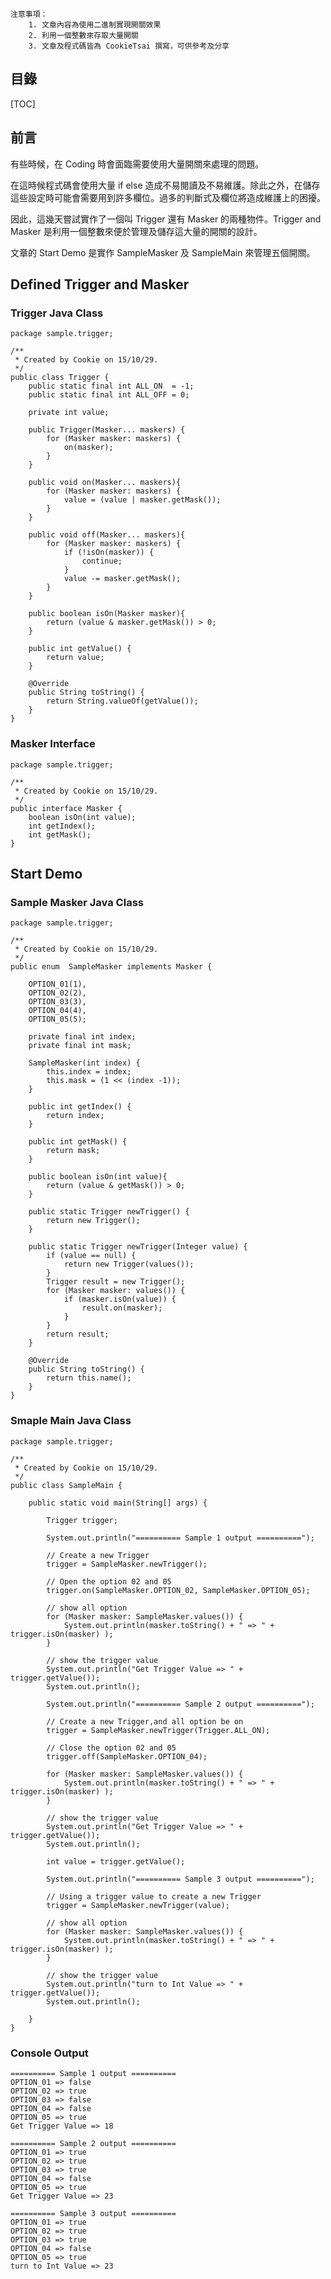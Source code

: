 	注意事項：
		1. 文章內容為使用二進制實現開關效果
		2. 利用一個整數來存取大量開關
		3. 文章及程式碼皆為 CookieTsai 撰寫，可供參考及分享

## 目錄

[TOC]

## 前言

有些時候，在 Coding 時會面臨需要使用大量開關來處理的問題。

在這時候程式碼會使用大量 if else 造成不易閱讀及不易維護。除此之外，在儲存這些設定時可能會需要用到許多欄位。過多的判斷式及欄位將造成維護上的困擾。

因此，這幾天嘗試實作了一個叫 Trigger 還有 Masker 的兩種物件。Trigger and Masker 是利用一個整數來便於管理及儲存這大量的開關的設計。

文章的 Start Demo 是實作 SampleMasker 及 SampleMain 來管理五個開關。

## Defined Trigger and Masker

### Trigger Java Class

	package sample.trigger;

	/**
	 * Created by Cookie on 15/10/29.
	 */
	public class Trigger {
	    public static final int ALL_ON  = -1;
	    public static final int ALL_OFF = 0;

	    private int value;

	    public Trigger(Masker... maskers) {
	        for (Masker masker: maskers) {
	            on(masker);
	        }
	    }

	    public void on(Masker... maskers){
	        for (Masker masker: maskers) {
	            value = (value | masker.getMask());
	        }
	    }

	    public void off(Masker... maskers){
	        for (Masker masker: maskers) {
	            if (!isOn(masker)) {
	                continue;
	            }
	            value -= masker.getMask();
	        }
	    }

	    public boolean isOn(Masker masker){
	        return (value & masker.getMask()) > 0;
	    }

	    public int getValue() {
	        return value;
	    }

	    @Override
	    public String toString() {
	        return String.valueOf(getValue());
	    }
	}

### Masker Interface

	package sample.trigger;

	/**
	 * Created by Cookie on 15/10/29.
	 */
	public interface Masker {
	    boolean isOn(int value);
	    int getIndex();
	    int getMask();
	}
	
## Start Demo

### Sample Masker Java Class

	package sample.trigger;

	/**
	 * Created by Cookie on 15/10/29.
	 */
	public enum  SampleMasker implements Masker {

	    OPTION_01(1),
	    OPTION_02(2),
	    OPTION_03(3),
	    OPTION_04(4),
	    OPTION_05(5);

	    private final int index;
	    private final int mask;

	    SampleMasker(int index) {
	        this.index = index;
	        this.mask = (1 << (index -1));
	    }

	    public int getIndex() {
	        return index;
	    }

	    public int getMask() {
	        return mask;
	    }

	    public boolean isOn(int value){
	        return (value & getMask()) > 0;
	    }

	    public static Trigger newTrigger() {
	        return new Trigger();
	    }

	    public static Trigger newTrigger(Integer value) {
	        if (value == null) {
	            return new Trigger(values());
	        }
	        Trigger result = new Trigger();
	        for (Masker masker: values()) {
	            if (masker.isOn(value)) {
	                result.on(masker);
	            }
	        }
	        return result;
	    }

	    @Override
	    public String toString() {
	        return this.name();
	    }
	}

### Smaple Main Java Class

	package sample.trigger;

	/**
	 * Created by Cookie on 15/10/29.
	 */
	public class SampleMain {

	    public static void main(String[] args) {

	        Trigger trigger;

	        System.out.println("========== Sample 1 output ==========");

	        // Create a new Trigger
	        trigger = SampleMasker.newTrigger();

	        // Open the option 02 and 05
	        trigger.on(SampleMasker.OPTION_02, SampleMasker.OPTION_05);

	        // show all option
	        for (Masker masker: SampleMasker.values()) {
	            System.out.println(masker.toString() + " => " + trigger.isOn(masker) );
	        }

	        // show the trigger value
	        System.out.println("Get Trigger Value => " + trigger.getValue());
	        System.out.println();

	        System.out.println("========== Sample 2 output ==========");

	        // Create a new Trigger,and all option be on
	        trigger = SampleMasker.newTrigger(Trigger.ALL_ON);

	        // Close the option 02 and 05
	        trigger.off(SampleMasker.OPTION_04);

	        for (Masker masker: SampleMasker.values()) {
	            System.out.println(masker.toString() + " => " + trigger.isOn(masker) );
	        }

	        // show the trigger value
	        System.out.println("Get Trigger Value => " + trigger.getValue());
	        System.out.println();

	        int value = trigger.getValue();

	        System.out.println("========== Sample 3 output ==========");

	        // Using a trigger value to create a new Trigger
	        trigger = SampleMasker.newTrigger(value);

	        // show all option
	        for (Masker masker: SampleMasker.values()) {
	            System.out.println(masker.toString() + " => " + trigger.isOn(masker) );
	        }

	        // show the trigger value
	        System.out.println("turn to Int Value => " + trigger.getValue());
	        System.out.println();

	    }
	}

### Console Output
	
	========== Sample 1 output ==========
	OPTION_01 => false
	OPTION_02 => true
	OPTION_03 => false
	OPTION_04 => false
	OPTION_05 => true
	Get Trigger Value => 18

	========== Sample 2 output ==========
	OPTION_01 => true
	OPTION_02 => true
	OPTION_03 => true
	OPTION_04 => false
	OPTION_05 => true
	Get Trigger Value => 23

	========== Sample 3 output ==========
	OPTION_01 => true
	OPTION_02 => true
	OPTION_03 => true
	OPTION_04 => false
	OPTION_05 => true
	turn to Int Value => 23